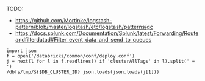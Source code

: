 TODO:
* https://github.com/Mortinke/logstash-pattern/blob/master/logstash/etc/logstash/patterns/gc
* https://docs.splunk.com/Documentation/Splunk/latest/Forwarding/Routeandfilterdatad#Filter_event_data_and_send_to_queues


```
import json
f = open('/databricks/common/conf/deploy.conf')
j = next(l for l in f.readlines() if 'clusterAllTags' in l).split(' = ')
/dbfs/tmp/${$DB_CLUSTER_ID} json.loads(json.loads(j[1]))

```